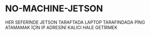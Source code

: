 # NO-MACHINE-JETSON

HER SEFERİNDE JETSON TARAFTADA LAPTOP TARAFINDADA PİNG ATAMAMAK İÇİN IP ADRESİNİ KALICI HALE GETİRMEK
